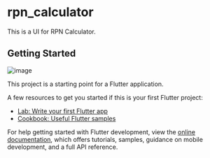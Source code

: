 # rpn_calculator

This is a UI for RPN Calculator.

## Getting Started

![image](https://user-images.githubusercontent.com/70130828/221371363-7004a6bb-6a55-4caa-8c1c-53d63eb53dd0.png)

This project is a starting point for a Flutter application.

A few resources to get you started if this is your first Flutter project:

- [Lab: Write your first Flutter app](https://docs.flutter.dev/get-started/codelab)
- [Cookbook: Useful Flutter samples](https://docs.flutter.dev/cookbook)

For help getting started with Flutter development, view the
[online documentation](https://docs.flutter.dev/), which offers tutorials,
samples, guidance on mobile development, and a full API reference.

